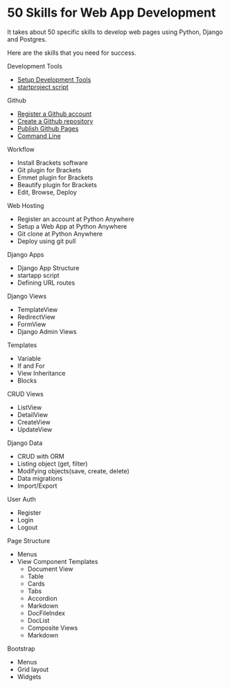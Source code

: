 # 50 Skills for Web App Development

It takes about 50 specific skills to develop web pages using Python, Django and Postgres.

Here are the skills that you need for success.

Development Tools

* [Setup Development Tools](SetupPython)
* [startproject script](TemplateView)

    
Github

* [Register a Github account](GithubAccount)
* [Create a Github repository](GithubRepo.md)
* [Publish Github Pages](GithubPages.md)
* [Command Line](CommandLine.md)


Workflow

* Install Brackets software
* Git plugin for Brackets
* Emmet plugin for Brackets
* Beautify plugin for Brackets
* Edit, Browse, Deploy

Web Hosting

* Register an account at Python Anywhere
* Setup a Web App at Python Anywhere
* Git clone at Python Anywhere
* Deploy using git pull

Django Apps

* Django App Structure
* startapp script
* Defining URL routes

Django Views

* TemplateView
* RedirectView
* FormView
* Django Admin Views

Templates

* Variable
* If and For
* View Inheritance
* Blocks

CRUD Views

* ListView
* DetailView
* CreateView
* UpdateView

Django Data

* CRUD with ORM 
* Listing object (get, filter)
* Modifying objects(save, create, delete)
* Data migrations
* Import/Export

User Auth
    
* Register
* Login
* Logout

Page Structure
    
* Menus
* View Component Templates
    *  Document View
    * Table
    * Cards
    * Tabs
    * Accordion
    * Markdown
    * DocFileIndex
    * DocList
    * Composite Views
    * Markdown
 
Bootstrap

* Menus
* Grid layout
* Widgets

   